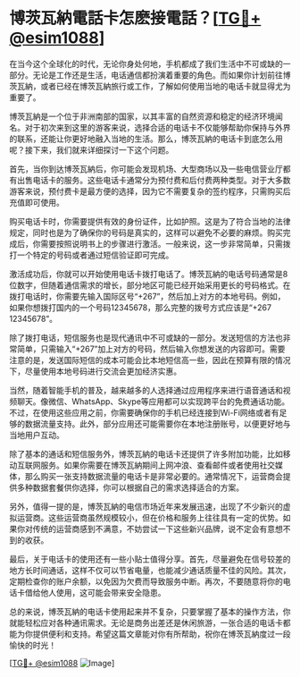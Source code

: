 # 博茨瓦納電話卡怎麽接電話？[[TG💪+ @esim1088](https://t.me/s/esim1088)]

在当今这个全球化的时代，无论你身处何地，手机都成了我们生活中不可或缺的一部分。无论是工作还是生活，电话通信都扮演着重要的角色。而如果你计划前往博茨瓦納，或者已经在博茨瓦納旅行或工作，了解如何使用当地的电话卡就显得尤为重要了。

博茨瓦納是一个位于非洲南部的国家，以其丰富的自然资源和稳定的经济环境闻名。对于初次来到这里的游客来说，选择合适的电话卡不仅能够帮助你保持与外界的联系，还能让你更好地融入当地的生活。那么，博茨瓦納的电话卡到底怎么用呢？接下来，我们就来详细探讨一下这个问题。

首先，当你到达博茨瓦納后，你可能会发现机场、大型商场以及一些电信营业厅都有出售电话卡的服务。这些电话卡通常分为预付费和后付费两种类型。对于大多数游客来说，预付费卡是最方便的选择，因为它不需要复杂的签约程序，只需购买后充值即可使用。

购买电话卡时，你需要提供有效的身份证件，比如护照。这是为了符合当地的法律规定，同时也是为了确保你的号码是真实的，这样可以避免不必要的麻烦。购买完成后，你需要按照说明书上的步骤进行激活。一般来说，这一步非常简单，只需拨打一个特定的号码或者通过短信验证即可完成。

激活成功后，你就可以开始使用电话卡拨打电话了。博茨瓦納的电话号码通常是8位数字，但随着通信需求的增长，部分地区可能已经开始采用更长的号码格式。在拨打电话时，你需要先输入国际区号“+267”，然后加上对方的本地号码。例如，如果你想拨打国内的一个号码12345678，那么完整的拨号方式应该是“+267 12345678”。

除了拨打电话，短信服务也是现代通讯中不可或缺的一部分。发送短信的方法也非常简单，只需输入“+267”加上对方的号码，然后输入你想发送的内容即可。需要注意的是，发送国际短信的成本可能会比本地短信高一些，因此在预算有限的情况下，尽量使用本地号码进行交流会更加经济实惠。

当然，随着智能手机的普及，越来越多的人选择通过应用程序来进行语音通话和视频聊天。像微信、WhatsApp、Skype等应用都可以实现跨平台的免费通话功能。不过，在使用这些应用之前，你需要确保你的手机已经连接到Wi-Fi网络或者有足够的数据流量支持。此外，部分应用还可能需要你在本地注册账号，以便更好地与当地用户互动。

除了基本的通话和短信服务外，博茨瓦納的电话卡还提供了许多附加功能，比如移动互联网服务。如果你需要在博茨瓦納期间上网冲浪、查看邮件或者使用社交媒体，那么购买一张支持数据流量的电话卡是非常必要的。通常情况下，运营商会提供多种数据套餐供你选择，你可以根据自己的需求选择适合的方案。

另外，值得一提的是，博茨瓦納的电信市场近年来发展迅速，出现了不少新兴的虚拟运营商。这些运营商虽然规模较小，但在价格和服务上往往具有一定的优势。如果你对传统的运营商感到不满意，不妨尝试一下这些新兴品牌，说不定会有意想不到的收获。

最后，关于电话卡的使用还有一些小贴士值得分享。首先，尽量避免在信号较差的地方长时间通话，这样不仅可以节省电量，也能减少通话质量不佳的风险。其次，定期检查你的账户余额，以免因为欠费而导致服务中断。再次，不要随意将你的电话卡借给他人使用，这可能会带来安全隐患。

总的来说，博茨瓦納的电话卡使用起来并不复杂，只要掌握了基本的操作方法，你就能轻松应对各种通讯需求。无论是商务出差还是休闲旅游，一张合适的电话卡都能为你提供便利和支持。希望这篇文章能对你有所帮助，祝你在博茨瓦納度过一段愉快的时光！

[[TG💪+ @esim1088](https://t.me/s/esim1088) ![Image](https://i.postimg.cc/4NQfJmqS/Snipaste-2025-05-13-00-14-12.png)]